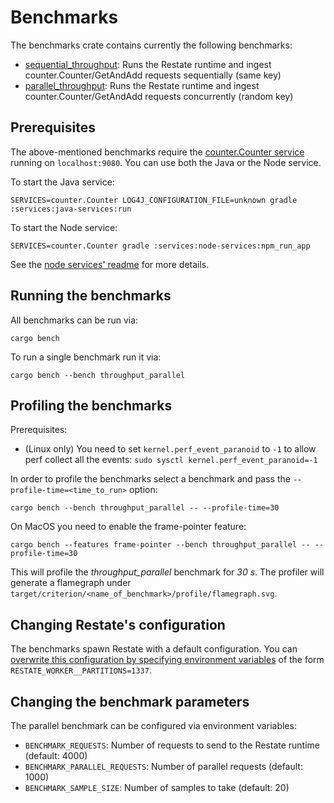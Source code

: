 # Benchmarks

The benchmarks crate contains currently the following benchmarks:

* [sequential_throughput](benches/throughput_sequential.rs): Runs the Restate runtime and ingest counter.Counter/GetAndAdd requests sequentially (same key)
* [parallel_throughput](benches/throughput_parallel.rs): Runs the Restate runtime and ingest counter.Counter/GetAndAdd requests concurrently (random key)

## Prerequisites

The above-mentioned benchmarks require the [counter.Counter service](https://github.com/restatedev/e2e/blob/a500164a31d58c0ee65ae77a7f99a8a2ef1825cb/services/node-services/src/counter.ts) running on `localhost:9080`. 
You can use both the Java or the Node service.

To start the Java service:

```shell
SERVICES=counter.Counter LOG4J_CONFIGURATION_FILE=unknown gradle :services:java-services:run
```

To start the Node service:

```shell
SERVICES=counter.Counter gradle :services:node-services:npm_run_app
```

See the [node services' readme](https://github.com/restatedev/e2e/blob/a500164a31d58c0ee65ae77a7f99a8a2ef1825cb/services/node-services/README.md) for more details.

## Running the benchmarks

All benchmarks can be run via:

```shell
cargo bench 
```

To run a single benchmark run it via:

```shell
cargo bench --bench throughput_parallel
```

## Profiling the benchmarks

Prerequisites:

* (Linux only) You need to set `kernel.perf_event_paranoid` to `-1` to allow perf collect all the events: `sudo sysctl kernel.perf_event_paranoid=-1`

In order to profile the benchmarks select a benchmark and pass the `--profile-time=<time_to_run>` option:

```shell
cargo bench --bench throughput_parallel -- --profile-time=30
```

On MacOS you need to enable the frame-pointer feature:

```shell
cargo bench --features frame-pointer --bench throughput_parallel -- --profile-time=30
```

This will profile the *throughput_parallel* benchmark for *30 s*.
The profiler will generate a flamegraph under `target/criterion/<name_of_benchmark>/profile/flamegraph.svg`.

## Changing Restate's configuration

The benchmarks spawn Restate with a default configuration.
You can [overwrite this configuration by specifying environment variables](https://docs.restate.dev/operate/configuration) of the form `RESTATE_WORKER__PARTITIONS=1337`.

## Changing the benchmark parameters

The parallel benchmark can be configured via environment variables:

* `BENCHMARK_REQUESTS`: Number of requests to send to the Restate runtime (default: 4000)
* `BENCHMARK_PARALLEL_REQUESTS`: Number of parallel requests (default: 1000)
* `BENCHMARK_SAMPLE_SIZE`: Number of samples to take (default: 20)